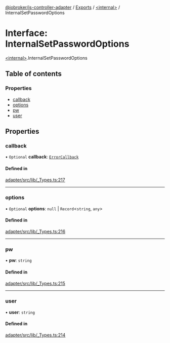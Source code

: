 [@iobroker/js-controller-adapter](../README.md) / [Exports](../modules.md) / [\<internal\>](../modules/internal_.md) / InternalSetPasswordOptions

# Interface: InternalSetPasswordOptions

[\<internal\>](../modules/internal_.md).InternalSetPasswordOptions

## Table of contents

### Properties

- [callback](internal_.InternalSetPasswordOptions.md#callback)
- [options](internal_.InternalSetPasswordOptions.md#options)
- [pw](internal_.InternalSetPasswordOptions.md#pw)
- [user](internal_.InternalSetPasswordOptions.md#user)

## Properties

### callback

• `Optional` **callback**: [`ErrorCallback`](../modules/internal_.md#errorcallback)

#### Defined in

[adapter/src/lib/_Types.ts:217](https://github.com/ioBroker/ioBroker.js-controller/blob/4020943e/packages/adapter/src/lib/_Types.ts#L217)

___

### options

• `Optional` **options**: ``null`` \| `Record`\<`string`, `any`\>

#### Defined in

[adapter/src/lib/_Types.ts:216](https://github.com/ioBroker/ioBroker.js-controller/blob/4020943e/packages/adapter/src/lib/_Types.ts#L216)

___

### pw

• **pw**: `string`

#### Defined in

[adapter/src/lib/_Types.ts:215](https://github.com/ioBroker/ioBroker.js-controller/blob/4020943e/packages/adapter/src/lib/_Types.ts#L215)

___

### user

• **user**: `string`

#### Defined in

[adapter/src/lib/_Types.ts:214](https://github.com/ioBroker/ioBroker.js-controller/blob/4020943e/packages/adapter/src/lib/_Types.ts#L214)
